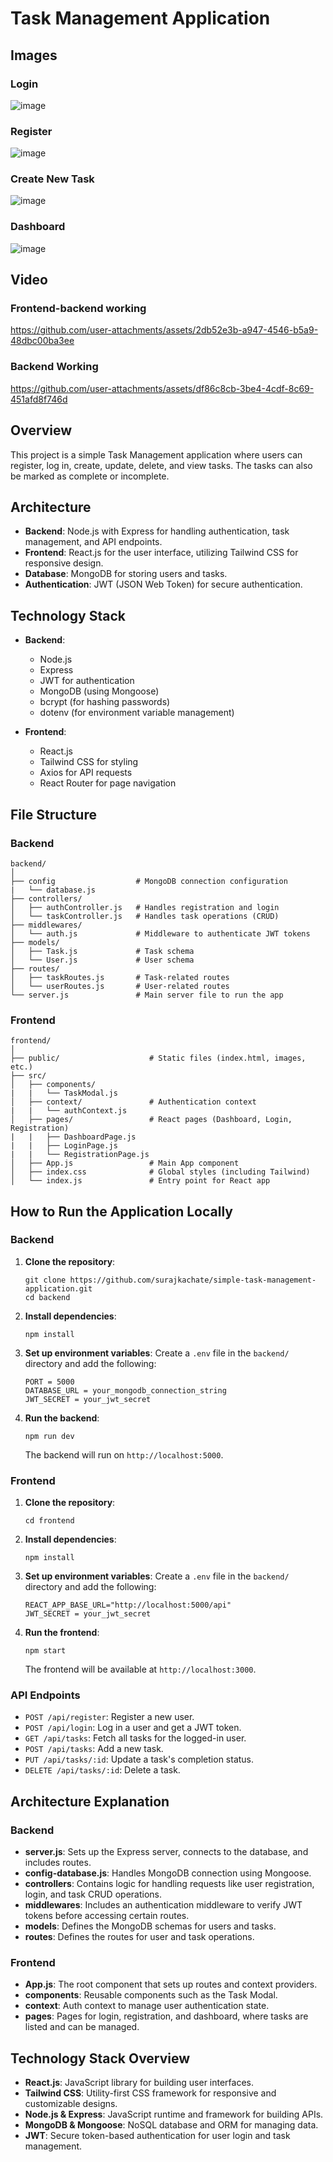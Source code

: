# Task Management Application

## Images
### Login
![image](https://github.com/user-attachments/assets/c0aac00c-d5d8-4ac6-9ca6-b14fbfd67595)
### Register
![image](https://github.com/user-attachments/assets/97985696-3552-48f9-8500-c634df32bd91)
### Create New Task
![image](https://github.com/user-attachments/assets/99c7e79c-9492-4ba6-9e67-a74620bf4e82)
### Dashboard
![image](https://github.com/user-attachments/assets/925db778-aa6d-422d-a0e8-af664a894b8f)

## Video
### Frontend-backend working
https://github.com/user-attachments/assets/2db52e3b-a947-4546-b5a9-48dbc00ba3ee
### Backend Working
https://github.com/user-attachments/assets/df86c8cb-3be4-4cdf-8c69-451afd8f746d

## Overview

This project is a simple Task Management application where users can register, log in, create, update, delete, and view tasks. The tasks can also be marked as complete or incomplete.

## Architecture

- **Backend**: Node.js with Express for handling authentication, task management, and API endpoints.
- **Frontend**: React.js for the user interface, utilizing Tailwind CSS for responsive design.
- **Database**: MongoDB for storing users and tasks.
- **Authentication**: JWT (JSON Web Token) for secure authentication.

## Technology Stack

- **Backend**:
  - Node.js
  - Express
  - JWT for authentication
  - MongoDB (using Mongoose)
  - bcrypt (for hashing passwords)
  - dotenv (for environment variable management)

- **Frontend**:
  - React.js
  - Tailwind CSS for styling
  - Axios for API requests
  - React Router for page navigation

## File Structure

### Backend
```
backend/
│
├── config                  # MongoDB connection configuration
|   └── database.js
├── controllers/
│   ├── authController.js   # Handles registration and login
│   └── taskController.js   # Handles task operations (CRUD)
├── middlewares/
│   └── auth.js             # Middleware to authenticate JWT tokens
├── models/
│   ├── Task.js             # Task schema
│   └── User.js             # User schema
├── routes/
│   ├── taskRoutes.js       # Task-related routes
│   └── userRoutes.js       # User-related routes
└── server.js               # Main server file to run the app
```

### Frontend
```
frontend/
│
├── public/                    # Static files (index.html, images, etc.)
├── src/
│   ├── components/
|   |   └── TaskModal.js
│   ├── context/               # Authentication context
|   |   └── authContext.js
│   ├── pages/                 # React pages (Dashboard, Login, Registration)
|   |   ├── DashboardPage.js
|   |   ├── LoginPage.js
|   |   └── RegistrationPage.js
│   ├── App.js                 # Main App component
│   ├── index.css              # Global styles (including Tailwind)
│   └── index.js               # Entry point for React app
```

## How to Run the Application Locally

### Backend
1. **Clone the repository**:
   ```
   git clone https://github.com/surajkachate/simple-task-management-application.git
   cd backend
   ```

2. **Install dependencies**:
   ```
   npm install
   ```

3. **Set up environment variables**:
   Create a `.env` file in the `backend/` directory and add the following:
   ```
   PORT = 5000
   DATABASE_URL = your_mongodb_connection_string
   JWT_SECRET = your_jwt_secret
   ```

4. **Run the backend**:
   ```
   npm run dev
   ```

   The backend will run on `http://localhost:5000`.

### Frontend
1. **Clone the repository**:
   ```
   cd frontend
   ```

2. **Install dependencies**:
   ```
   npm install
   ```

3. **Set up environment variables**:
   Create a `.env` file in the `backend/` directory and add the following:
   ```
   REACT_APP_BASE_URL="http://localhost:5000/api"
   JWT_SECRET = your_jwt_secret
   ```

4. **Run the frontend**:
   ```
   npm start
   ```

   The frontend will be available at `http://localhost:3000`.

### API Endpoints
- `POST /api/register`: Register a new user.
- `POST /api/login`: Log in a user and get a JWT token.
- `GET /api/tasks`: Fetch all tasks for the logged-in user.
- `POST /api/tasks`: Add a new task.
- `PUT /api/tasks/:id`: Update a task's completion status.
- `DELETE /api/tasks/:id`: Delete a task.

## Architecture Explanation

### Backend
- **server.js**: Sets up the Express server, connects to the database, and includes routes.
- **config-database.js**: Handles MongoDB connection using Mongoose.
- **controllers**: Contains logic for handling requests like user registration, login, and task CRUD operations.
- **middlewares**: Includes an authentication middleware to verify JWT tokens before accessing certain routes.
- **models**: Defines the MongoDB schemas for users and tasks.
- **routes**: Defines the routes for user and task operations.

### Frontend
- **App.js**: The root component that sets up routes and context providers.
- **components**: Reusable components such as the Task Modal.
- **context**: Auth context to manage user authentication state.
- **pages**: Pages for login, registration, and dashboard, where tasks are listed and can be managed.

## Technology Stack Overview

- **React.js**: JavaScript library for building user interfaces.
- **Tailwind CSS**: Utility-first CSS framework for responsive and customizable designs.
- **Node.js & Express**: JavaScript runtime and framework for building APIs.
- **MongoDB & Mongoose**: NoSQL database and ORM for managing data.
- **JWT**: Secure token-based authentication for user login and task management.
